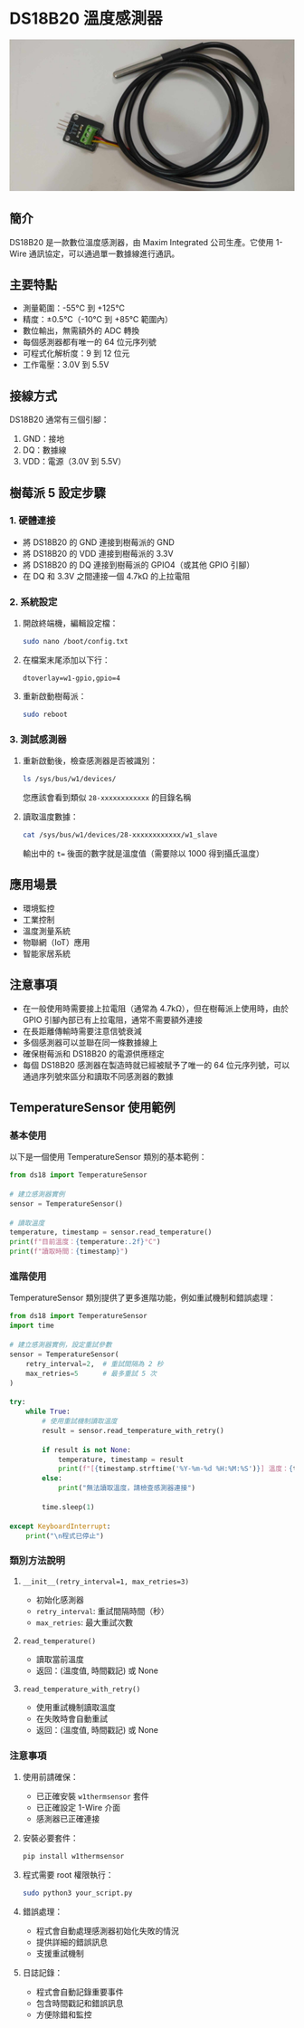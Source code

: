 # DS18B20 溫度感測器

![DS18B20 溫度感測器](pic/DS18B20.jpg)

## 簡介

DS18B20 是一款數位溫度感測器，由 Maxim Integrated 公司生產。它使用 1-Wire 通訊協定，可以通過單一數據線進行通訊。

## 主要特點

- 測量範圍：-55°C 到 +125°C
- 精度：±0.5°C（-10°C 到 +85°C 範圍內）
- 數位輸出，無需額外的 ADC 轉換
- 每個感測器都有唯一的 64 位元序列號
- 可程式化解析度：9 到 12 位元
- 工作電壓：3.0V 到 5.5V

## 接線方式

DS18B20 通常有三個引腳：
1. GND：接地
2. DQ：數據線
3. VDD：電源（3.0V 到 5.5V）

## 樹莓派 5 設定步驟

### 1. 硬體連接
- 將 DS18B20 的 GND 連接到樹莓派的 GND
- 將 DS18B20 的 VDD 連接到樹莓派的 3.3V
- 將 DS18B20 的 DQ 連接到樹莓派的 GPIO4（或其他 GPIO 引腳）
- 在 DQ 和 3.3V 之間連接一個 4.7kΩ 的上拉電阻

### 2. 系統設定
1. 開啟終端機，編輯設定檔：
   ```bash
   sudo nano /boot/config.txt
   ```

2. 在檔案末尾添加以下行：
   ```
   dtoverlay=w1-gpio,gpio=4
   ```

3. 重新啟動樹莓派：
   ```bash
   sudo reboot
   ```

### 3. 測試感測器
1. 重新啟動後，檢查感測器是否被識別：
   ```bash
   ls /sys/bus/w1/devices/
   ```
   您應該會看到類似 `28-xxxxxxxxxxxx` 的目錄名稱

2. 讀取溫度數據：
   ```bash
   cat /sys/bus/w1/devices/28-xxxxxxxxxxxx/w1_slave
   ```
   輸出中的 `t=` 後面的數字就是溫度值（需要除以 1000 得到攝氏溫度）

## 應用場景

- 環境監控
- 工業控制
- 溫度測量系統
- 物聯網（IoT）應用
- 智能家居系統

## 注意事項

- 在一般使用時需要接上拉電阻（通常為 4.7kΩ），但在樹莓派上使用時，由於 GPIO 引腳內部已有上拉電阻，通常不需要額外連接
- 在長距離傳輸時需要注意信號衰減
- 多個感測器可以並聯在同一條數據線上
- 確保樹莓派和 DS18B20 的電源供應穩定
- 每個 DS18B20 感測器在製造時就已經被賦予了唯一的 64 位元序列號，可以通過序列號來區分和讀取不同感測器的數據

## TemperatureSensor 使用範例

### 基本使用

以下是一個使用 TemperatureSensor 類別的基本範例：

```python
from ds18 import TemperatureSensor

# 建立感測器實例
sensor = TemperatureSensor()

# 讀取溫度
temperature, timestamp = sensor.read_temperature()
print(f"目前溫度：{temperature:.2f}°C")
print(f"讀取時間：{timestamp}")
```

### 進階使用

TemperatureSensor 類別提供了更多進階功能，例如重試機制和錯誤處理：

```python
from ds18 import TemperatureSensor
import time

# 建立感測器實例，設定重試參數
sensor = TemperatureSensor(
    retry_interval=2,  # 重試間隔為 2 秒
    max_retries=5      # 最多重試 5 次
)

try:
    while True:
        # 使用重試機制讀取溫度
        result = sensor.read_temperature_with_retry()
        
        if result is not None:
            temperature, timestamp = result
            print(f"[{timestamp.strftime('%Y-%m-%d %H:%M:%S')}] 溫度：{temperature:.2f}°C")
        else:
            print("無法讀取溫度，請檢查感測器連接")
            
        time.sleep(1)
        
except KeyboardInterrupt:
    print("\n程式已停止")
```

### 類別方法說明

1. `__init__(retry_interval=1, max_retries=3)`
   - 初始化感測器
   - `retry_interval`: 重試間隔時間（秒）
   - `max_retries`: 最大重試次數

2. `read_temperature()`
   - 讀取當前溫度
   - 返回：(溫度值, 時間戳記) 或 None

3. `read_temperature_with_retry()`
   - 使用重試機制讀取溫度
   - 在失敗時會自動重試
   - 返回：(溫度值, 時間戳記) 或 None

### 注意事項

1. 使用前請確保：
   - 已正確安裝 `w1thermsensor` 套件
   - 已正確設定 1-Wire 介面
   - 感測器已正確連接

2. 安裝必要套件：
   ```bash
   pip install w1thermsensor
   ```

3. 程式需要 root 權限執行：
   ```bash
   sudo python3 your_script.py
   ```

4. 錯誤處理：
   - 程式會自動處理感測器初始化失敗的情況
   - 提供詳細的錯誤訊息
   - 支援重試機制

5. 日誌記錄：
   - 程式會自動記錄重要事件
   - 包含時間戳記和錯誤訊息
   - 方便除錯和監控 